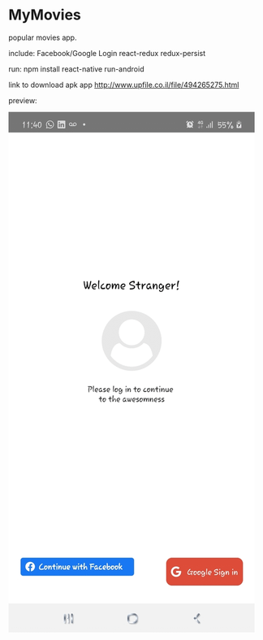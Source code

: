 # MyMovies

popular movies app.

include:
	Facebook/Google Login
	react-redux
	redux-persist
	
run:
	npm install
	react-native run-android
	
link to download apk app
http://www.upfile.co.il/file/494265275.html


preview:


![](app_gif.gif)
